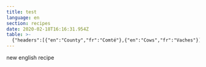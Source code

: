 ```yaml
---
title: test
language: en
section: recipes
date: 2020-02-18T16:16:31.954Z
table: >-
  {"headers":[{"en":"County","fr":"Comté"},{"en":"Cows","fr":"Vaches"}],"row":[{"cell":["Clark","2"]},{"cell":["Washtenaw","13"]}]}
---
```

new english recipe
